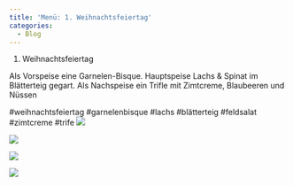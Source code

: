 ```yaml
---
title: 'Menü: 1. Weihnachtsfeiertag'
categories:
  - Blog
---
```


1. Weihnachtsfeiertag

Als Vorspeise eine Garnelen-Bisque.
Hauptspeise Lachs & Spinat im Blätterteig gegart.
Als Nachspeise ein Trifle mit Zimtcreme, Blaubeeren und Nüssen

#weihnachtsfeiertag #garnelenbisque #lachs #blätterteig #feldsalat #zimtcreme #trife
![](..\..\.\assets\2020-12-26-sonntag\1.jpg)

![](..\..\.\assets\2020-12-26-sonntag\2.jpg)

![](..\..\.\assets\2020-12-26-sonntag\3.jpg)

![](..\..\.\assets\2020-12-26-sonntag\4.jpg)


